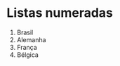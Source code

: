 # Listas numeradas

1. Brasil
1. Alemanha
5. França
0. Bélgica 

<!-- Não importa a ordem dos números, na tela eles ficam na ordem correta -->